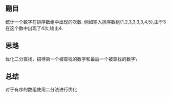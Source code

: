 ## 题目
统计一个数字在排序数组中出现的次数. 
例如输入排序数组{1,2,3,3,3,3,4,5},由于3在这个数中出现了4次,输出4.

## 思路
优化二分查找，招待第一个被查找的数字和最后一个被查找的数字\

## 总结
对于有序的数组使用二分法进行优化